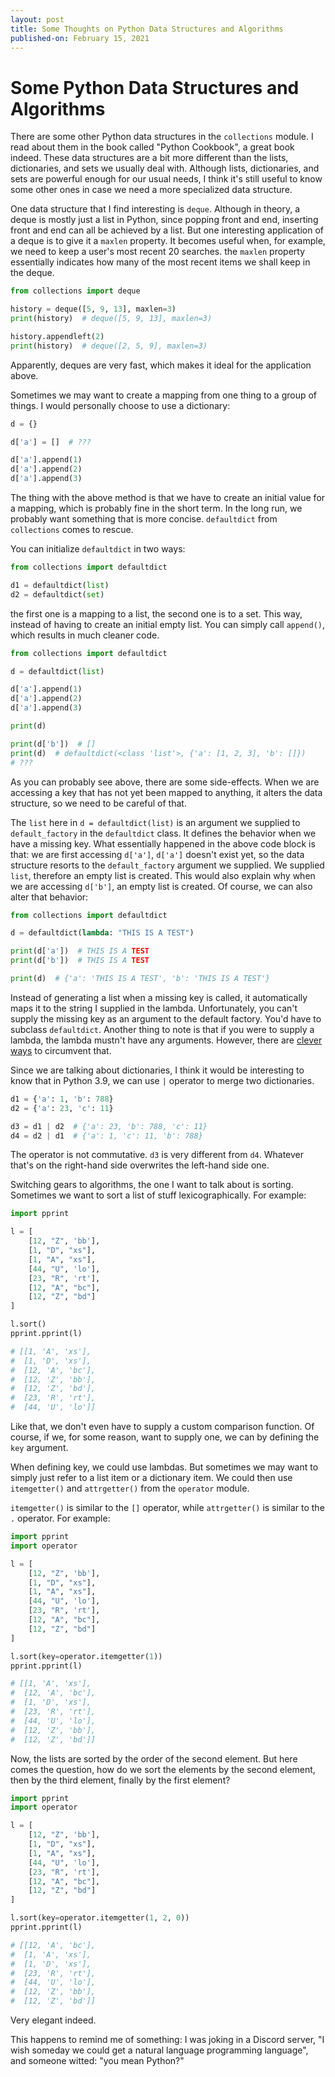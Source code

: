 ```yaml
---
layout: post
title: Some Thoughts on Python Data Structures and Algorithms
published-on: February 15, 2021
---
```


# Some Python Data Structures and Algorithms

There are some other Python data structures in the `collections` module. I read about them in the book called "Python Cookbook", a great book indeed. These data structures are a bit more different than the lists, dictionaries, and sets we usually deal with. Although lists, dictionaries, and sets are powerful enough for our usual needs, I think it's still useful to know some other ones in case we need a more specialized data structure. 

One data structure that I find interesting is `deque`. Although in theory, a deque is mostly just a list in Python, since popping front and end, inserting front and end can all be achieved by a list. But one interesting application of a deque is to give it a `maxlen` property. It becomes useful when, for example, we need to keep a user's most recent 20 searches. the `maxlen` property essentially indicates how many of the most recent items we shall keep in the deque. 

```python
from collections import deque

history = deque([5, 9, 13], maxlen=3)
print(history)  # deque([5, 9, 13], maxlen=3)

history.appendleft(2)
print(history)  # deque([2, 5, 9], maxlen=3)
```

Apparently, deques are very fast, which makes it ideal for the application above. 

Sometimes we may want to create a mapping from one thing to a group of things. I would personally choose to use a dictionary:

```python
d = {}

d['a'] = []  # ???

d['a'].append(1)
d['a'].append(2)
d['a'].append(3)
```

The thing with the above method is that we have to create an initial value for a mapping, which is probably fine in the short term. In the long run, we probably want something that is more concise. `defaultdict` from `collections` comes to rescue. 

You can initialize `defaultdict` in two ways:

```python
from collections import defaultdict

d1 = defaultdict(list)
d2 = defaultdict(set)
```

the first one is a mapping to a list, the second one is to a set. This way, instead of having to create an initial empty list. You can simply call `append()`, which results in much cleaner code. 

```python
from collections import defaultdict

d = defaultdict(list)

d['a'].append(1)
d['a'].append(2)
d['a'].append(3)

print(d)

print(d['b'])  # []
print(d)  # defaultdict(<class 'list'>, {'a': [1, 2, 3], 'b': []})
# ???
```

As you can probably see above, there are some side-effects. When we are accessing a key that has not yet been mapped to anything, it alters the data structure, so we need to be careful of that. 

The `list` here in `d = defaultdict(list)` is an argument we supplied to `default_factory` in the `defaultdict` class. It defines the behavior when we have a missing key. What essentially happened in the above code block is that: we are first accessing `d['a']`, `d['a']` doesn't exist yet, so the data structure resorts to the `default_factory` argument we supplied. We supplied `list`, therefore an empty list is created. This would also explain why when we are accessing `d['b']`, an empty list is created. Of course, we can also alter that behavior:

```python
from collections import defaultdict

d = defaultdict(lambda: "THIS IS A TEST")

print(d['a'])  # THIS IS A TEST
print(d['b'])  # THIS IS A TEST

print(d)  # {'a': 'THIS IS A TEST', 'b': 'THIS IS A TEST'}
```

Instead of generating a list when a missing key is called, it automatically maps it to the string I supplied in the lambda. Unfortunately, you can't supply the missing key as an argument to the default factory. You'd have to subclass `defaultdict`. Another thing to note is that if you were to supply a lambda, the lambda mustn't have any arguments. However, there are [clever ways](https://docs.python.org/3/library/collections.html#defaultdict-examples) to circumvent that. 

Since we are talking about dictionaries, I think it would be interesting to know that in Python 3.9, we can use `|` operator to merge two dictionaries.

```python
d1 = {'a': 1, 'b': 788}
d2 = {'a': 23, 'c': 11}

d3 = d1 | d2  # {'a': 23, 'b': 788, 'c': 11}
d4 = d2 | d1  # {'a': 1, 'c': 11, 'b': 788}
```

The operator is not commutative. `d3` is very different from `d4`. Whatever that's on the right-hand side overwrites the left-hand side one. 

Switching gears to algorithms, the one I want to talk about is sorting. Sometimes we want to sort a list of stuff lexicographically. For example:

```python
import pprint

l = [
    [12, "Z", 'bb'],
    [1, "D", "xs"],
    [1, "A", "xs"],
    [44, "U", 'lo'],
    [23, "R", 'rt'],
    [12, "A", "bc"],
    [12, "Z", "bd"]
]

l.sort()
pprint.pprint(l)

# [[1, 'A', 'xs'],
#  [1, 'D', 'xs'],
#  [12, 'A', 'bc'],
#  [12, 'Z', 'bb'],
#  [12, 'Z', 'bd'],
#  [23, 'R', 'rt'],
#  [44, 'U', 'lo']]
```

Like that, we don't even have to supply a custom comparison function. Of course, if we, for some reason, want to supply one, we can by defining the `key` argument.

When defining key, we could use lambdas. But sometimes we may want to simply just refer to a list item or a dictionary item. We could then use `itemgetter()` and `attrgetter()` from the `operator` module.

`itemgetter()` is similar to the `[]` operator, while `attrgetter()` is similar to the `.` operator. For example:

```python
import pprint
import operator

l = [
    [12, "Z", 'bb'],
    [1, "D", "xs"],
    [1, "A", "xs"],
    [44, "U", 'lo'],
    [23, "R", 'rt'],
    [12, "A", "bc"],
    [12, "Z", "bd"]
]

l.sort(key=operator.itemgetter(1))
pprint.pprint(l)

# [[1, 'A', 'xs'],
#  [12, 'A', 'bc'],
#  [1, 'D', 'xs'],
#  [23, 'R', 'rt'],
#  [44, 'U', 'lo'],
#  [12, 'Z', 'bb'],
#  [12, 'Z', 'bd']]
```

Now, the lists are sorted by the order of the second element. But here comes the question, how do we sort the elements by the second element, then by the third element, finally by the first element? 


```python
import pprint
import operator

l = [
    [12, "Z", 'bb'],
    [1, "D", "xs"],
    [1, "A", "xs"],
    [44, "U", 'lo'],
    [23, "R", 'rt'],
    [12, "A", "bc"],
    [12, "Z", "bd"]
]

l.sort(key=operator.itemgetter(1, 2, 0))
pprint.pprint(l)

# [[12, 'A', 'bc'],
#  [1, 'A', 'xs'],
#  [1, 'D', 'xs'],
#  [23, 'R', 'rt'],
#  [44, 'U', 'lo'],
#  [12, 'Z', 'bb'],
#  [12, 'Z', 'bd']]
```

Very elegant indeed. 

This happens to remind me of something: I was joking in a Discord server, "I wish someday we could get a natural language programming language", and someone witted: "you mean Python?" 